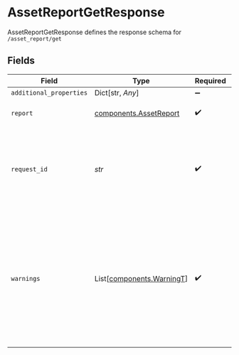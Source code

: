 # AssetReportGetResponse

AssetReportGetResponse defines the response schema for `/asset_report/get`


## Fields

| Field                                                                                                                                                                                      | Type                                                                                                                                                                                       | Required                                                                                                                                                                                   | Description                                                                                                                                                                                |
| ------------------------------------------------------------------------------------------------------------------------------------------------------------------------------------------ | ------------------------------------------------------------------------------------------------------------------------------------------------------------------------------------------ | ------------------------------------------------------------------------------------------------------------------------------------------------------------------------------------------ | ------------------------------------------------------------------------------------------------------------------------------------------------------------------------------------------ |
| `additional_properties`                                                                                                                                                                    | Dict[str, *Any*]                                                                                                                                                                           | :heavy_minus_sign:                                                                                                                                                                         | N/A                                                                                                                                                                                        |
| `report`                                                                                                                                                                                   | [components.AssetReport](../../models/components/assetreport.md)                                                                                                                           | :heavy_check_mark:                                                                                                                                                                         | An object representing an Asset Report                                                                                                                                                     |
| `request_id`                                                                                                                                                                               | *str*                                                                                                                                                                                      | :heavy_check_mark:                                                                                                                                                                         | A unique identifier for the request, which can be used for troubleshooting. This identifier, like all Plaid identifiers, is case sensitive.                                                |
| `warnings`                                                                                                                                                                                 | List[[components.WarningT](../../models/components/warningt.md)]                                                                                                                           | :heavy_check_mark:                                                                                                                                                                         | If the Asset Report generation was successful but identity information cannot be returned, this array will contain information about the errors causing identity information to be missing |